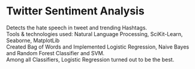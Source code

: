 # Twitter Sentiment Analysis
Detects the hate speech in tweet and trending Hashtags.
<br>
Tools \& technologies used: Natural Language Processing, SciKit-Learn, Seaborne, MatplotLib
<br>
Created Bag of Words and Implemented Logistic Regression, Naive Bayes and Random Forest Classifier and SVM.
<br>
Among all Classifiers, Logistic Regression turned out to be the best.
